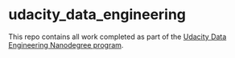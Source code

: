 # udacity_data_engineering
This repo contains all work completed as part of the [Udacity Data Engineering Nanodegree program](https://www.udacity.com/course/data-engineer-nanodegree--nd027).
